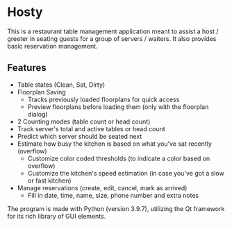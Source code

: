 # Hosty

This is a restaurant table management application meant to assist a host / greeter in seating guests for a group of
servers / waiters.
It also provides basic reservation management.

## Features

- Table states (Clean, Sat, Dirty)
- Floorplan Saving
  - Tracks previously loaded floorplans for quick access
  - Preview floorplans before loading them (only with the floorplan dialog)
- 2 Counting modes (table count or head count)
- Track server's total and active tables or head count
- Predict which server should be seated next
- Estimate how busy the kitchen is based on what you've sat recently (overflow)
  - Customize color coded thresholds (to indicate a color based on overflow)
  - Customize the kitchen's speed estimation (in case you've got a slow or fast kitchen)
- Manage reservations (create, edit, cancel, mark as arrived)
  - Fill in date, time, name, size, phone number and extra notes

The program is made with Python (version 3.9.7), utilizing the Qt framework for its rich library of GUI elements.
